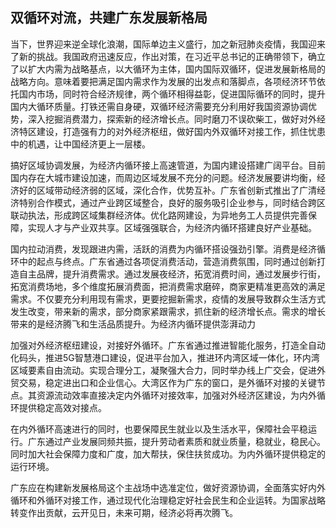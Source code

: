 ## 双循环对流，共建广东发展新格局

当下，世界迎来逆全球化浪潮，国际单边主义盛行，加之新冠肺炎疫情，我国迎来了新的挑战。我国政府迅速反应，作出对策，在习近平总书记的正确带领下，确立了以扩大内需为战略基点，以大循环为主体，国内国际双循环，促进发展新格局的战略方向。意味着要把满足国内需求作为发展的出发点和落脚点，各项经济环节依托国内市场，同时符合经济规律，两个循环相得益彰，促进国际循环的同时，提升国内大循环质量。打铁还需自身硬，双循环经济需要充分利用好我国资源协调优势，深入挖掘消费潜力，探索新的经济增长点。同时磨刀不误砍柴工，做好对外经济特区建设，打造强有力的对外经济枢纽，做好国内外双循环对接工作，抓住忧患中的机遇，让中国经济更上一层楼。

搞好区域协调发展，为经济内循环接上高速管道，为国内建设搭建广阔平台。目前国内存在大城市建设加速，而周边区域发展不充分的问题。经济发展要讲均衡，经济好的区域带动经济弱的区域，深化合作，优势互补。广东省创新式推出了广清经济特别合作模式，通过产业跨区域整合，良好的服务吸引企业参与，同时结合跨区联动执法，形成跨区域集群经济体。优化路网建设，为异地务工人员提供完善保障，实现人才与产业双共享。区域强强联合，为经济内循环搭建良好产业基础。

国内拉动消费，发现跟进内需，活跃的消费为内循环搭设强劲引擎。消费是经济循环中的起点与终点。广东省通过各项促消费活动，营造消费氛围，同时通过创新打造自主品牌，提升消费需求。通过发展夜经济，拓宽消费时间，通过发展步行街，拓宽消费场地，多个维度拓展消费面，把消费需求磨碎，商家更精准更高效的满足需求。不仅要充分利用现有需求，更要挖掘新需求，疫情的发展导致群众生活方式发生改变，带来新的需求，部分商家紧跟需求，抓住新的经济增长点。需求的增长带来的是经济腾飞和生活品质提升。为经济内循环提供澎湃动力

加强对外经济枢纽建设，对接好外循环。广东省通过推进智能化服务，打造全自动化码头，推进5G智慧港口建设，促进平台加入，推进环内湾区域一体化，环内湾区域要素自由流动。实现合理分工，凝聚强大合力，同时举办线上广交会，促进外贸交易，稳定进出口和企业信心。大湾区作为广东的窗口，是外循环对接的关键节点。其资源流动效率直接决定内外循环对接效率，加强对外经济区建设，为内外循环提供稳定高效对接点。

在内外循环高速进行的同时，也要保障民生就业以及生活水平，保障社会平稳运行。广东通过产业发展同频共振，提升劳动者素质和就业质量，稳就业，稳民心。同时加大社会保障力度和广度，加大帮扶，保住扶贫成功。为内外循环提供稳定的运行环境。

广东应在构建新发展格局这个主战场中选准定位，做好资源协调，全面落实好内外循环和外循环对接工作，通过现代化治理稳定好社会民生和企业运转。为国家战略转变作出贡献，云开见日，未来可期，经济必将再次腾飞。
